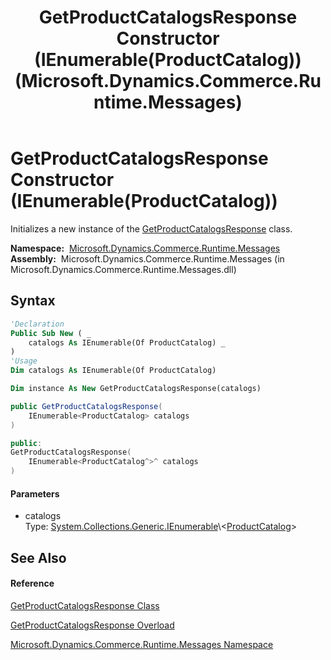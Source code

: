 ﻿---
title: GetProductCatalogsResponse Constructor (IEnumerable(ProductCatalog)) (Microsoft.Dynamics.Commerce.Runtime.Messages)
TOCTitle: GetProductCatalogsResponse Constructor (IEnumerable(ProductCatalog))
ms:assetid: M:Microsoft.Dynamics.Commerce.Runtime.Messages.GetProductCatalogsResponse.#ctor(System.Collections.Generic.IEnumerable{Microsoft.Dynamics.Commerce.Runtime.DataModel.ProductCatalog})
ms:mtpsurl: https://technet.microsoft.com/en-us/library/microsoft.dynamics.commerce.runtime.messages.getproductcatalogsresponse.getproductcatalogsresponse(v=AX.60)
ms:contentKeyID: 62211433
ms.date: 05/18/2015
mtps_version: v=AX.60
dev_langs:
- vb
- csharp
- c++
---

# GetProductCatalogsResponse Constructor (IEnumerable(ProductCatalog))

Initializes a new instance of the [GetProductCatalogsResponse](getproductcatalogsresponse-class-microsoft-dynamics-commerce-runtime-messages.md) class.

**Namespace:**  [Microsoft.Dynamics.Commerce.Runtime.Messages](microsoft-dynamics-commerce-runtime-messages-namespace.md)  
**Assembly:**  Microsoft.Dynamics.Commerce.Runtime.Messages (in Microsoft.Dynamics.Commerce.Runtime.Messages.dll)

## Syntax

``` vb
'Declaration
Public Sub New ( _
    catalogs As IEnumerable(Of ProductCatalog) _
)
'Usage
Dim catalogs As IEnumerable(Of ProductCatalog)

Dim instance As New GetProductCatalogsResponse(catalogs)
```

``` csharp
public GetProductCatalogsResponse(
    IEnumerable<ProductCatalog> catalogs
)
```

``` c++
public:
GetProductCatalogsResponse(
    IEnumerable<ProductCatalog^>^ catalogs
)
```

#### Parameters

  - catalogs  
    Type: [System.Collections.Generic.IEnumerable](https://technet.microsoft.com/en-us/library/9eekhta0\(v=ax.60\))\<[ProductCatalog](productcatalog-class-microsoft-dynamics-commerce-runtime-datamodel.md)\>  

## See Also

#### Reference

[GetProductCatalogsResponse Class](getproductcatalogsresponse-class-microsoft-dynamics-commerce-runtime-messages.md)

[GetProductCatalogsResponse Overload](getproductcatalogsresponse-constructor-microsoft-dynamics-commerce-runtime-messages.md)

[Microsoft.Dynamics.Commerce.Runtime.Messages Namespace](microsoft-dynamics-commerce-runtime-messages-namespace.md)

